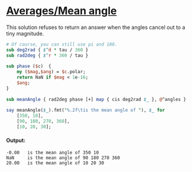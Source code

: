 [1]: https://rosettacode.org/wiki/Averages/Mean_angle

# [Averages/Mean angle][1]

This solution refuses to return an answer when the angles cancel out to a tiny magnitude.

```perl
# Of course, you can still use pi and 180.
sub deg2rad { $^d * tau / 360 }
sub rad2deg { $^r * 360 / tau }
 
sub phase ($c)  {
    my ($mag,$ang) = $c.polar;
    return NaN if $mag < 1e-16;
    $ang;
}
 
sub meanAngle { rad2deg phase [+] map { cis deg2rad $_ }, @^angles }
 
say meanAngle($_).fmt("%.2f\tis the mean angle of "), $_ for
    [350, 10],
    [90, 180, 270, 360],
    [10, 20, 30];
```

#### Output:
```
-0.00   is the mean angle of 350 10
NaN     is the mean angle of 90 180 270 360
20.00   is the mean angle of 10 20 30
```